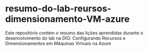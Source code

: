 # resumo-do-lab-reursos-dimensionamento-VM-azure
 Este repositório contém o resumo das lições aprendidas durante o desenvolvimento do lab na DIO. Configurando Recursos e Dimensionamentos em Máquinas Virtuais na Azure
